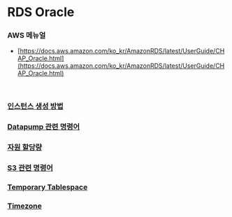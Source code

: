 RDS Oracle
===

### AWS 메뉴얼
* [https://docs.aws.amazon.com/ko_kr/AmazonRDS/latest/UserGuide/CHAP_Oracle.html](https://docs.aws.amazon.com/ko_kr/AmazonRDS/latest/UserGuide/CHAP_Oracle.html)

<br>

### [인스턴스 생성 방법](./create-instance/README.md)
### [Datapump 관련 명령어](./datapump/README.md)
### [자원 할당량](./quotas/README.md)
### [S3 관련 명령어](./s3/README.md)
### [Temporary Tablespace](./temporary-tablespace/README.md)
### [Timezone](./timezone/README.md)

